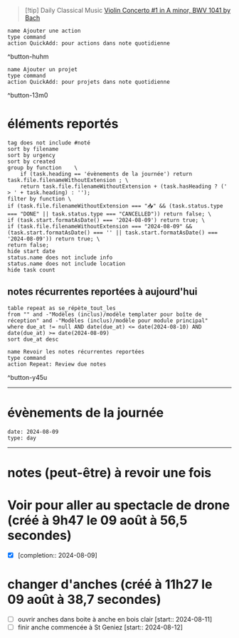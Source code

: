 



> [!tip] Daily Classical Music
> [Violin Concerto #1 in A minor, BWV 1041 by Bach](https://www.youtube.com/watch?v=J7TFSsqnpHY)

```button
name Ajouter une action
type command
action QuickAdd: pour actions dans note quotidienne
```
^button-huhm
```button
name Ajouter un projet
type command
action QuickAdd: pour projets dans note quotidienne
```
^button-13m0
# éléments reportés
```tasks
tag does not include #noté 
sort by filename 
sort by urgency 
sort by created 
group by function    \
	if (task.heading == 'évènements de la journée') return task.file.filenameWithoutExtension ; \
    return task.file.filenameWithoutExtension + (task.hasHeading ? (' > ' + task.heading) : '');
filter by function \
if (task.file.filenameWithoutExtension === "📥" && (task.status.type === "DONE" || task.status.type === "CANCELLED")) return false; \
if (task.start.formatAsDate() === '2024-08-09') return true; \
if (task.file.filenameWithoutExtension === "2024-08-09" && (task.start.formatAsDate() === '' || task.start.formatAsDate() === '2024-08-09')) return true; \
return false;
hide start date
status.name does not include info
status.name does not include location
hide task count
```

## notes récurrentes reportées à aujourd'hui
```dataview
table repeat as se_répète_tout_les
from "" and -"Modèles (inclus)/modèle templater pour boîte de réception" and -"Modèles (inclus)/modèle pour module principal"
where due_at != null AND date(due_at) <= date(2024-08-10) AND date(due_at) >= date(2024-08-09)
sort due_at desc
```

```button
name Revoir les notes récurrentes reportées
type command
action Repeat: Review due notes
```
^button-y45u
___
# évènements de la journée
```gEvent
date: 2024-08-09
type: day
```
___

# notes (peut-être) à revoir une fois

# Voir pour aller au spectacle de drone (créé à 9h47 le 09 août à 56,5 secondes) 
- [X]   [completion:: 2024-08-09]


# changer d'anches (créé à 11h27 le 09 août à 38,7 secondes)
- [ ] ouvrir anches dans boite à anche en bois clair  [start:: 2024-08-11]
- [ ] finir anche commencée à St Geniez  [start:: 2024-08-12]
